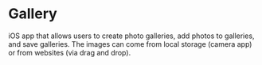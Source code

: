 # Gallery
iOS app that allows users to create photo galleries, add photos to galleries, and save galleries. The images can come from local storage (camera app) or from websites (via drag and drop).
